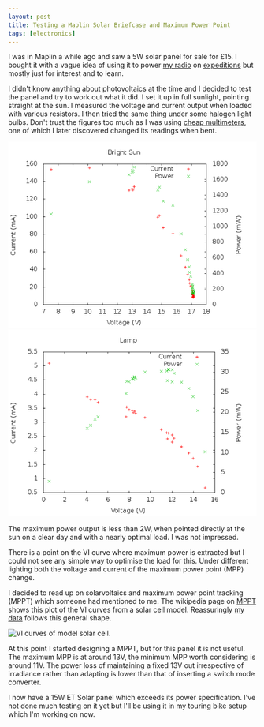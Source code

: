 ```yaml
---
layout: post
title: Testing a Maplin Solar Briefcase and Maximum Power Point
tags: [electronics]
---
```


I was in Maplin a while ago and saw a 5W solar panel for sale for £15. I
bought it with a vague idea of using it to power <a href="/radio">my radio</a>
on <a href="/sota">expeditions</a> but mostly just for interest and to learn.

I didn't know anything about photovoltaics at the time and I decided to test
the panel and try to work out what it did. I set it up in full sunlight,
pointing straight at the sun. I measured the voltage and current output when
loaded with various resistors. I then tried the same thing under some halogen
light bulbs. Don't trust the figures too much as I was using <a
href="/blog/2012/05/21/Multimeters-available-in-UK.html">cheap multimeters</a>, one
of which I later discovered changed its readings when bent.

<img src="/res/2012-06-27-Maplin-Solar-Briefcase/sun.png">
<img src="/res/2012-06-27-Maplin-Solar-Briefcase/lamp.png">

The maximum power output is less than 2W, when pointed directly at the sun on
a clear day and with a nearly optimal load. I was not impressed.

There is a point on the VI curve where maximum power is extracted but I could
not see any simple way to optimise the load for this. Under different lighting
both the voltage and current of the maximum power point (MPP) change.

I decided to read up on solarvoltaics and maximum power point tracking (MPPT)
which someone had mentioned to me. The wikipedia page on <a
href="http://en.wikipedia.org/wiki/Maximum_power_point_tracking">MPPT</a>
shows this plot of the VI curves from a solar cell model. Reassuringly <a
href="/res/2012-06-27-Maplin-Solar-Briefcase">my data</a> follows this general
shape.

<img
src="http://upload.wikimedia.org/wikipedia/commons/d/d8/Solar-Cell-IV-curve-with-MPP.png"
alt="VI curves of model solar cell."/>

At this point I started designing a MPPT, but for this panel it is not
useful. The maximum MPP is at around 13V, the minimum MPP worth considering is
around 11V. The power loss of maintaining a fixed 13V out irrespective of
irradiance rather than adapting is lower than that of inserting a switch mode
converter.

I now have a 15W ET Solar panel which exceeds its power specification. I've
not done much testing on it yet but I'll be using it in my touring bike setup
which I'm working on now.